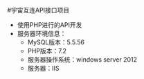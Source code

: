 #宇宙互连API接口项目
+ 使用PHP进行的API开发
+ 服务器环境信息：
    + MySQL版本：5.5.56
    + PHP版本：7.2
    + 服务器操作系统：windows server 2012
    + 服务器：IIS